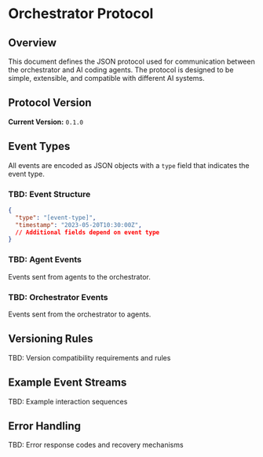 # Orchestrator Protocol

## Overview

This document defines the JSON protocol used for communication between the orchestrator and AI coding agents. The protocol is designed to be simple, extensible, and compatible with different AI systems.

## Protocol Version

**Current Version:** `0.1.0`

## Event Types

All events are encoded as JSON objects with a `type` field that indicates the event type.

### TBD: Event Structure

```json
{
  "type": "[event-type]",
  "timestamp": "2023-05-20T10:30:00Z",
  // Additional fields depend on event type
}
```

### TBD: Agent Events

Events sent from agents to the orchestrator.

### TBD: Orchestrator Events

Events sent from the orchestrator to agents.

## Versioning Rules

TBD: Version compatibility requirements and rules

## Example Event Streams

TBD: Example interaction sequences

## Error Handling

TBD: Error response codes and recovery mechanisms